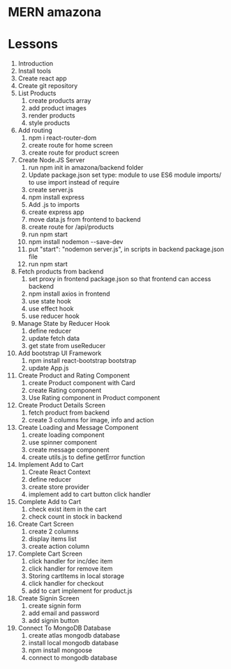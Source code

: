 # MERN amazona

# Lessons
1. Introduction
2. Install tools
3. Create react app
4. Create git repository
5. List Products
    1. create products array
    2. add product images
    3. render products
    4. style products
6. Add routing
    1. npm i react-router-dom
    2. create route for home screen
    3. create route for product screen
7. Create Node.JS Server
    1. run npm init in amazona/backend folder
    2. Update package.json set type: module to use ES6 module imports/ to use import instead of require
    3. create server.js
    4. npm install express
    5. Add .js to imports
    6. create express app
    7. move data.js from frontend to backend
    8. create route for /api/products
    9. run npm start
    10. npm install nodemon --save-dev
    11. put "start": "nodemon server.js", in scripts in backend package.json file
    12. run npm start
8. Fetch products from backend
    1. set proxy in frontend package.json so that frontend can access backend
    2. npm install axios in frontend
    3. use state hook
    4. use effect hook
    5. use reducer hook
9. Manage State by Reducer Hook
    1. define reducer
    2. update fetch data
    3. get state from useReducer
10. Add bootstrap UI Framework
    1. npm install react-bootstrap bootstrap
    2. update App.js
11. Create Product and Rating Component
    1. create Product component with Card
    2. create Rating component
    3. Use Rating component in Product component
12. Create Product Details Screen
    1. fetch product from backend
    2. create 3 columns for image, info and action
13. Create Loading and Message Component
    1. create loading component
    2. use spinner component
    3. create message component
    4. create utils.js to define getError function
14. Implement Add to Cart
    1. Create React Context
    2. define reducer
    3. create store provider
    4. implement add to cart button click handler
15. Complete Add to Cart
    1. check exist item in the cart
    2. check count in stock in backend
16. Create Cart Screen
    1. create 2 columns
    2. display items list
    3. create action column
17. Complete Cart Screen
    1. click handler for inc/dec item
    2. click handler for remove item
    3. Storing cartItems in local storage
    4. click handler for checkout
    5. add to cart implement for product.js
18. Create Signin Screen
    1. create signin form
    2. add  email and password
    3. add signin button
19. Connect To MongoDB Database
    1. create atlas mongodb database
    2. install local mongodb database
    3. npm install mongoose
    4. connect to mongodb database 